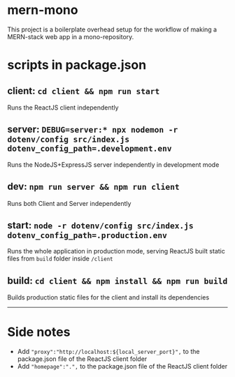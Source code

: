 
# mern-mono

This project is a boilerplate overhead setup for the workflow of making a MERN-stack web app in a mono-repository.

# scripts in package.json

## client: `cd client && npm run start`
Runs the ReactJS client independently

## server: `DEBUG=server:* npx nodemon -r dotenv/config src/index.js dotenv_config_path=.development.env`
Runs the NodeJS+ExpressJS server independently in development mode

## dev: `npm run server && npm run client`
Runs both Client and Server independently

## start: `node -r dotenv/config src/index.js dotenv_config_path=.production.env`
Runs the whole application in production mode, serving ReactJS built static files from `build` folder inside `/client`

## build: `cd client && npm install && npm run build`
Builds production static files for the client and install its dependencies


---
# Side notes
- Add `"proxy":"http://localhost:${local_server_port}",` to the package.json file of the ReactJS client folder
- Add `"homepage":".",` to the package.json file of the ReactJS client folder
